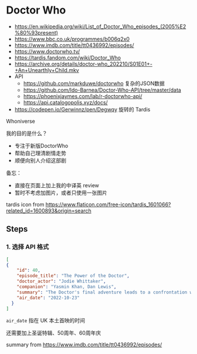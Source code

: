 # Doctor Who

- https://en.wikipedia.org/wiki/List_of_Doctor_Who_episodes_(2005%E2%80%93present)
- https://www.bbc.co.uk/programmes/b006q2x0
- https://www.imdb.com/title/tt0436992/episodes/
- https://www.doctorwho.tv/
- https://tardis.fandom.com/wiki/Doctor_Who
- https://archive.org/details/doctor-who_202210/S01E01+-+An+Unearthly+Child.mkv
- API
  - https://github.com/markduwe/doctorwho 复杂的JSON数据
  - https://github.com/Ido-Barnea/Doctor-Who-API/tree/master/data
  - https://phoenixjaymes.com/lab/r-doctorwho-api/
  - https://api.catalogopolis.xyz/docs/
- https://codepen.io/Gerwinnz/pen/Degwqy 旋转的 Tardis

Whoniverse

我的目的是什么？

- 专注于新版DoctorWho
- 帮助自己理清剧情走势
- 顺便向别人介绍这部剧

备忘：

- 直接在页面上加上我的中译英 review
- 暂时不考虑加图片，或者只使用一张图片

tardis icon from https://www.flaticon.com/free-icon/tardis_1601066?related_id=1600893&origin=search

## Steps

### 1. 选择 API 格式

```json
[
{
    "id": 40,
    "episode_title": "The Power of the Doctor",
    "doctor_actor": "Jodie Whittaker",
    "companion": "Yasmin Khan, Dan Lewis",
    "summary": "The Doctor's final adventure leads to a confrontation with the Master and a dramatic regeneration.",
    "air_date": "2022-10-23"
  }
]
```

`air_date` 指在 UK 本土首映的时间

还需要加上圣诞特辑、50周年、60周年庆

summary from https://www.imdb.com/title/tt0436992/episodes/
